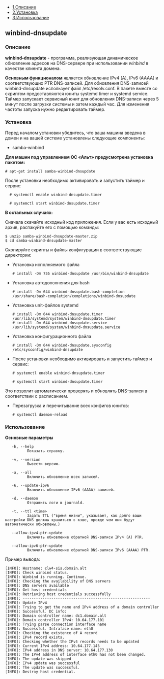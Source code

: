 - [1.Описание](###Описание)
- [2.Установка](###Установка)
- [3.Использование](###Использование)

## winbind-dnsupdate
### Описание
**winbind-dnsupdate** - программа, реализующая динамическое обновление адресов
на DNS-сервере при использовании *winbind* в качестве клиента домена.

**Основным функционалом** является обновление IPv4 (A), IPv6 (AAAA) и соответствующих PTR DNS-записей. Для обновления DNS-записей winbind-dnsupdate использует файл /etc/resolv.conf. В пакете вместе со скриптом предоставляются юниты systemd timer и  systemd service. Таймер запускает сервисный юнит для обновления DNS-записи через 5 минут после загрузки системы и затем каждый час. Для изменения частоты запуска нужно редактировать таймер.

### Установка
Перед началом установки убедитесь, что ваша машина введена в домен и на вашей системе установлены следующие компоненты:

+ samba-winbind

**Для машин под управлением ОС «Альт» предусмотрена установка пакетом:**

	# apt-get install samba-winbind-dnsupdate
После установки необходимо активировать и запустить таймер и сервис:

	  # systemctl enable winbind-dnsupdate.timer

	  # systemctl start winbind-dnsupdate.timer

**В остальных случаях:**

Сначала скачайте исходный код приложения. Если у вас есть исходный архив, распакуйте его с помощью команды:

	$ unzip samba-winbind-dnsupdate-master.zip
	$ cd samba-winbind-dnsupdate-master

Скопируйте скрипты и файлы конфигурации в соответствующие директории:

* Установка исполняемого файла

      # install -Dm 755 winbind-dnsupdate /usr/bin/winbind-dnsupdate

* Установка автодополнения для bash

      # install -Dm 644 winbind-dnsupdate.bash-completion /usr/share/bash-completion/completions/winbind-dnsupdate

* Установка unit-файлов systemd

      # install -Dm 644 winbind-dnsupdate.timer /usr/lib/systemd/system/winbind-dnsupdate.timer
      # install -Dm 644 winbind-dnsupdate.service /usr/lib/systemd/system/winbind-dnsupdate.service

* Установка конфигурационного файла

      # install -Dm 644 winbind-dnsupdate.sysconfig /etc/sysconfig/winbind-dnsupdate
* После установки необходимо активировать и запустить таймер и сервис:

	  # systemctl enable winbind-dnsupdate.timer

	  # systemctl start winbind-dnsupdate.timer

Это позволит автоматически проверять и обновлять DNS-записи  в соответствии с расписанием.

* Перезагрузка и перечитывание всех конфигов юнитов:

      # systemctl daemon-reload

### Использование
**Основные параметры**

       -h, --help
              Показать справку.

       -v, --version
              Вывести версию.

       -a, --all
              Включить обновление всех записей.

       -6, --update-ipv6
              Включить обновление IPv6 (AAAA) записей.

       -d, --daemon
              Отправить логи в journald.

       -t, --ttl <time>
              Задать TTL ("время жизни", указывает, как долго ваши настройки DNS должны храниться в кэше, прежде чем они будут автоматически обновлены.)

       --allow-ipv4-ptr-update
              Включить обновление обратной DNS-записи IPv4 (A) PTR.

       --allow-ipv6-ptr-update
              Включить обновление обратной DNS-записи IPv6 (AAAA) PTR.

Пример вывода:

	[INFO]: Hostname: clw4-sis.domain.alt
	[INFO]: Check winbind status.
	[INFO]: Winbind is running. Continue.
	[INFO]: Checking the availability of DNS servers
	[INFO]: DNS servers available
	[INFO]: Get host credentials
	[INFO]: Retrieving host credentials successfully
	[INFO]: ----------------------------------------------------------
	[INFO]: Update IPv4
	[INFO]: Trying to get the name and IPv4 address of a domain controller
	[INFO]: Successful. DC info:
	[INFO]: Domain controller name: dc1.domain.alt
	[INFO]: Domain controller IPv4: 10.64.177.101
	[INFO]: Trying parse connection interface name
	[INFO]: Successful. Intraface name: eth0
	[INFO]: Checking the existence of A record
	[INFO]: IPv4 record exists.
	[INFO]: Checking whether the IPv4 records needs to be updated
	[INFO]: Current IPv4 address: 10.64.177.145
	[INFO]: IPv4 address in DNS server: 10.64.177.130
	[INFO]: The IPv4 address of interface eth0 has not been changed.
	[INFO]: The update was skipped
	[INFO]: IPv4 update was successful
	[INFO]: The update was successful.
	[INFO]: Destroy host credential.